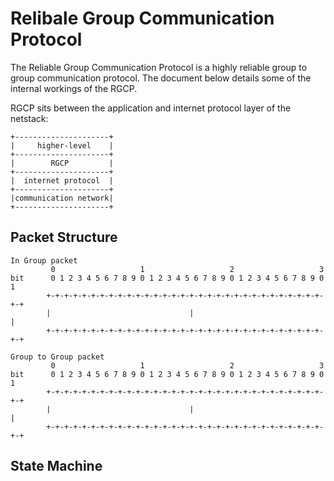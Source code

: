 # Relibale Group Communication Protocol

The Reliable Group Communication Protocol is a highly reliable group to group communication protocol.
The document below details some of the internal workings of the RGCP.

RGCP sits between the application and internet protocol layer of the netstack:

```text
+---------------------+
|     higher-level    |
+---------------------+
|        RGCP         |
+---------------------+
|  internet protocol  |
+---------------------+
|communication network|
+---------------------+
```

## Packet Structure

```text
In Group packet
         0                   1                   2                   3
bit      0 1 2 3 4 5 6 7 8 9 0 1 2 3 4 5 6 7 8 9 0 1 2 3 4 5 6 7 8 9 0 1
        +-+-+-+-+-+-+-+-+-+-+-+-+-+-+-+-+-+-+-+-+-+-+-+-+-+-+-+-+-+-+-+-+
        |                               |                               |
        +-+-+-+-+-+-+-+-+-+-+-+-+-+-+-+-+-+-+-+-+-+-+-+-+-+-+-+-+-+-+-+-+
```

```text
Group to Group packet
         0                   1                   2                   3
bit      0 1 2 3 4 5 6 7 8 9 0 1 2 3 4 5 6 7 8 9 0 1 2 3 4 5 6 7 8 9 0 1
        +-+-+-+-+-+-+-+-+-+-+-+-+-+-+-+-+-+-+-+-+-+-+-+-+-+-+-+-+-+-+-+-+
        |                               |                               |
        +-+-+-+-+-+-+-+-+-+-+-+-+-+-+-+-+-+-+-+-+-+-+-+-+-+-+-+-+-+-+-+-+
```

## State Machine

```text
```
